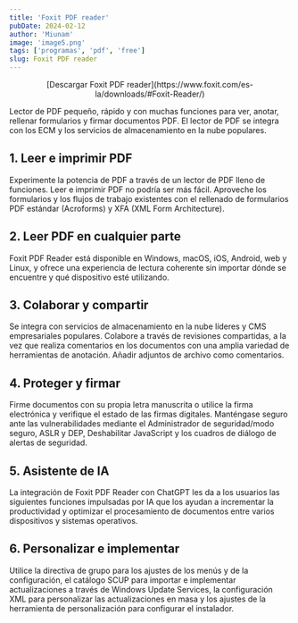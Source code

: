 ```yaml
---
title: 'Foxit PDF reader'
pubDate: 2024-02-12
author: 'Miunam'
image: 'image5.png'
tags: ['programas', 'pdf', 'free']
slug: Foxit PDF reader
---
```


<center>[Descargar Foxit PDF reader](https://www.foxit.com/es-la/downloads/#Foxit-Reader/)</center>

Lector de PDF pequeño, rápido y con muchas funciones para ver, anotar, rellenar formularios y firmar documentos PDF. El lector de PDF se integra con los ECM y los servicios de almacenamiento en la nube populares.

## **1. Leer e imprimir PDF**

Experimente la potencia de PDF a través de un lector de PDF lleno de funciones. Leer e imprimir PDF no podría ser más fácil. Aproveche los formularios y los flujos de trabajo existentes con el rellenado de formularios PDF estándar (Acroforms) y XFA (XML Form Architecture).

## **2. Leer PDF en cualquier parte**

Foxit PDF Reader está disponible en Windows, macOS, iOS, Android, web y Linux, y ofrece una experiencia de lectura coherente sin importar dónde se encuentre y qué dispositivo esté utilizando.

## **3. Colaborar y compartir**

Se integra con servicios de almacenamiento en la nube líderes y CMS empresariales populares. Colabore a través de revisiones compartidas, a la vez que realiza comentarios en los documentos con una amplia variedad de herramientas de anotación. Añadir adjuntos de archivo como comentarios.

## **4. Proteger y firmar**

Firme documentos con su propia letra manuscrita o utilice la firma electrónica y verifique el estado de las firmas digitales. Manténgase seguro ante las vulnerabilidades mediante el Administrador de seguridad/modo seguro, ASLR y DEP, Deshabilitar JavaScript y los cuadros de diálogo de alertas de seguridad.

## **5. Asistente de IA**

La integración de Foxit PDF Reader con ChatGPT les da a los usuarios las siguientes funciones impulsadas por IA que los ayudan a incrementar la productividad y optimizar el procesamiento de documentos entre varios dispositivos y sistemas operativos.

## **6. Personalizar e implementar**

Utilice la directiva de grupo para los ajustes de los menús y de la configuración, el catálogo SCUP para importar e implementar actualizaciones a través de Windows Update Services, la configuración XML para personalizar las actualizaciones en masa y los ajustes de la herramienta de personalización para configurar el instalador.